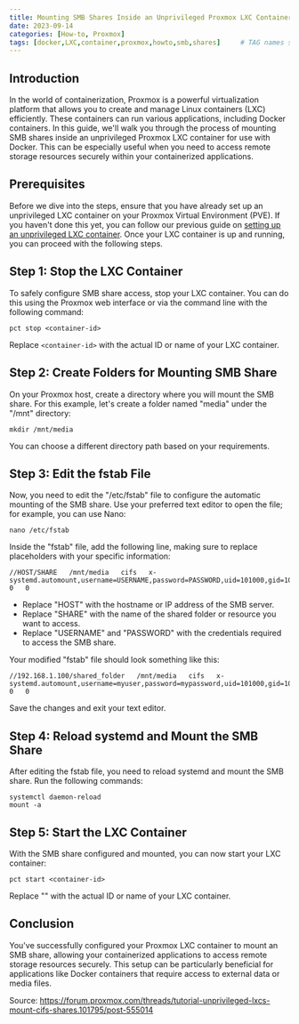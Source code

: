 ```yaml
---
title: Mounting SMB Shares Inside an Unprivileged Proxmox LXC Container for Docker
date: 2023-09-14
categories: [How-to, Proxmox]
tags: [docker,LXC,container,proxmox,howto,smb,shares]     # TAG names should always be lowercase
---
```


## Introduction

In the world of containerization, Proxmox is a powerful virtualization platform that allows you to create and manage Linux containers (LXC) efficiently. These containers can run various applications, including Docker containers. In this guide, we'll walk you through the process of mounting SMB shares inside an unprivileged Proxmox LXC container for use with Docker. This can be especially useful when you need to access remote storage resources securely within your containerized applications.

## Prerequisites

Before we dive into the steps, ensure that you have already set up an unprivileged LXC container on your Proxmox Virtual Environment (PVE). If you haven't done this yet, you can follow our previous guide on [setting up an unprivileged LXC container](https://go2engle.com/posts/UnprivilegedLXCContainerDocker/). Once your LXC container is up and running, you can proceed with the following steps.

## Step 1: Stop the LXC Container

To safely configure SMB share access, stop your LXC container. You can do this using the Proxmox web interface or via the command line with the following command:

```shell
pct stop <container-id>
```

Replace `<container-id>` with the actual ID or name of your LXC container.

## Step 2: Create Folders for Mounting SMB Share

On your Proxmox host, create a directory where you will mount the SMB share. For this example, let's create a folder named "media" under the "/mnt" directory:

```shell
mkdir /mnt/media
```

You can choose a different directory path based on your requirements.

## Step 3: Edit the fstab File

Now, you need to edit the "/etc/fstab" file to configure the automatic mounting of the SMB share. Use your preferred text editor to open the file; for example, you can use Nano:

```shell
nano /etc/fstab
```

Inside the "fstab" file, add the following line, making sure to replace placeholders with your specific information:

```shell
//HOST/SHARE   /mnt/media   cifs   x-systemd.automount,username=USERNAME,password=PASSWORD,uid=101000,gid=101000   0   0
```

- Replace "HOST" with the hostname or IP address of the SMB server.
- Replace "SHARE" with the name of the shared folder or resource you want to access.
- Replace "USERNAME" and "PASSWORD" with the credentials required to access the SMB share.

Your modified "fstab" file should look something like this:

```shell
//192.168.1.100/shared_folder   /mnt/media   cifs   x-systemd.automount,username=myuser,password=mypassword,uid=101000,gid=101000   0   0
```

Save the changes and exit your text editor.

## Step 4: Reload systemd and Mount the SMB Share

After editing the fstab file, you need to reload systemd and mount the SMB share. Run the following commands:

```shell
systemctl daemon-reload
mount -a
```

## Step 5: Start the LXC Container

With the SMB share configured and mounted, you can now start your LXC container:

```shell
pct start <container-id>
```

Replace "<container-id>" with the actual ID or name of your LXC container.

## Conclusion

You've successfully configured your Proxmox LXC container to mount an SMB share, allowing your containerized applications to access remote storage resources securely. This setup can be particularly beneficial for applications like Docker containers that require access to external data or media files.

Source: https://forum.proxmox.com/threads/tutorial-unprivileged-lxcs-mount-cifs-shares.101795/post-555014